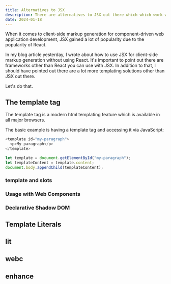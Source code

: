 ```yaml
---
title: Alternatives to JSX
description: There are alternatives to JSX out there which which work without a build step
date: 2024-01-18
---
```

When it comes to client-side markup generation for component-driven web application development, JSX gained a lot of popularity due to the popularity of React.

In my blog article yesterday, I wrote about how to use JSX for client-side markup generation without using React. It's important to point out there are frameworks other than React you can use with JSX. In addition to that, I should have pointed out there are a lot more templating solutions other than JSX out there.

Let's do that.

## The template tag

The template tag is a modern html templating feature which is available in all major browsers.

The basic example is having a template tag and accessing it via JavaScript:

```js
<template id="my-paragraph">
  <p>My paragraph</p>
</template>
```

```js
let template = document.getElementById("my-paragraph");
let templateContent = template.content;
document.body.appendChild(templateContent);
```

### template and slots


### Usage with Web Components


### Declarative Shadow DOM



## Template Literals




## lit


## webc


## enhance
